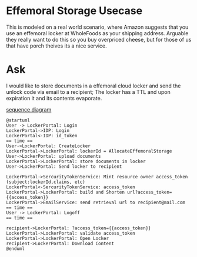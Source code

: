 # Effemoral Storage Usecase
This is modeled on a real world scenario, where Amazon suggests that you use an effemoral locker at WholeFoods as your shipping address.
Arguable they really want to do this so you buy overpriced cheese, but for those of us that have porch theives its a nice service.

# Ask
I would like to store documents in a effemoral cloud locker and send the unlock code via email to a recipient;
The locker has a TTL and upon expiration it and its contents evaporate.


[sequence diagram](http://liveuml.com/diagram/view/5c02b01937ecd3087ea64b1c)

```
@startuml
User -> LockerPortal: Login
LockerPortal->IDP: Login
LockerPortal<-IDP: id_token
== time ==
User->LockerPortal: CreateLocker
LockerPortal->LockerPortal: lockerId = AllocateEffemoralStorage
User->LockerPortal: upload documents
LockerPortal->LockerPortal: store documents in locker
User->LockerPortal: Send locker to recipient

LockerPortal->SercurityTokenService: Mint resource owner access_token (subject:lockerId,claims, etc)
LockerPortal<-SercurityTokenService: access_token
LockerPortal->LockerPortal: build and Shorten url?access_token={{access_token}}
LockerPortal->EmailService: send retrieval url to recipient@mail.com
== time ==
User -> LockerPortal: Logoff
== time ==

recipient->LockerPortal: ?access_token={{access_token}}
LockerPortal->LockerPortal: validate access_token
LockerPortal->LockerPortal: Open Locker
recipient->LockerPortal: Download Content
@enduml
```




